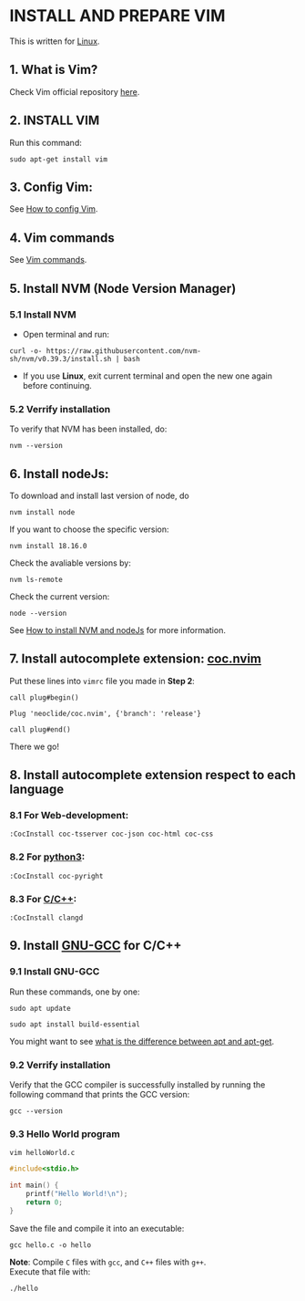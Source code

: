 # INSTALL AND PREPARE VIM
This is written for [Linux](https://ubuntu.com/).
## 1. What is Vim?
Check Vim official repository [here](https://github.com/vim/vim).

## 2. INSTALL VIM
Run this command:
```console
sudo apt-get install vim
```
## 3. Config Vim:
See [How to config Vim](https://www.freecodecamp.org/news/vimrc-configuration-guide-customize-your-vim-editor/).

## 4. Vim commands
See [Vim commands](https://phoenixnap.com/kb/vim-commands-cheat-sheet).

## 5. Install NVM (Node Version Manager)
### 5.1 Install NVM
* Open terminal and run:
 ```console
 curl -o- https://raw.githubusercontent.com/nvm-sh/nvm/v0.39.3/install.sh | bash
 ```
* If you use **Linux**, exit current terminal and open the new one again before continuing.
### 5.2 Verrify installation
To verify that NVM has been installed, do:
```console
nvm --version
```
## 6. Install nodeJs:
To download and install last version of node, do
```console
nvm install node
```
If you want to choose the specific version:
```console
nvm install 18.16.0
```
Check the avaliable versions by:
```console
nvm ls-remote
```
Check the current version:
```console
node --version
```
See [How to install NVM and nodeJs](https://github.com/nvm-sh/nvm) for more information.
## 7. Install autocomplete extension: [coc.nvim](https://github.com/neoclide/coc.nvim)
Put these lines into ```vimrc``` file you made in **Step 2**:
```
call plug#begin()

Plug 'neoclide/coc.nvim', {'branch': 'release'}

call plug#end()
```
There we go!
## 8. Install autocomplete extension respect to each language
### 8.1 For Web-development:
```console
:CocInstall coc-tsserver coc-json coc-html coc-css
```
### 8.2 For [python3](https://www.python.org/):
```console
:CocInstall coc-pyright
```
### 8.3 For [C/C++](https://en.cppreference.com/w/):
```console
:CocInstall clangd
```

## 9. Install [GNU-GCC](https://gcc.gnu.org/) for C/C++
### 9.1 Install GNU-GCC
Run these commands, one by one:
```console
sudo apt update
```
```console
sudo apt install build-essential
```
You might want to see [what is the difference between apt and apt-get](https://askubuntu.com/questions/445384/what-is-the-difference-between-apt-and-apt-get).

### 9.2 Verrify installation
Verify that the GCC compiler is successfully installed by running the following command that prints the GCC version:
```console
gcc --version
```
### 9.3 Hello World program
```console
vim helloWorld.c
```
```c
#include<stdio.h>

int main() {
    printf("Hello World!\n");
    return 0;
}
```
Save the file and compile it into an executable:
```console
gcc hello.c -o hello
```
**Note**: Compile ```C``` files with ```gcc```, and ```C++``` files with ```g++```. \
Execute that file with:
```console
./hello
```

<!-- code highlight:
https://github.com/github/linguist/blob/master/lib/linguist/languages.yml -->
